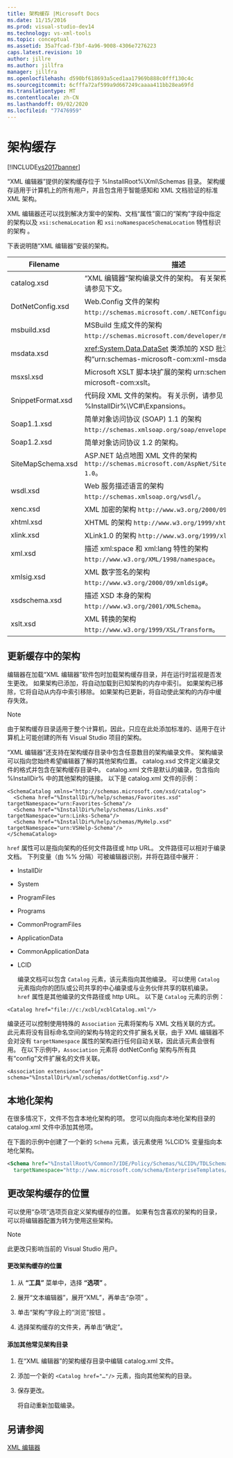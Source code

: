 ```yaml
---
title: 架构缓存 |Microsoft Docs
ms.date: 11/15/2016
ms.prod: visual-studio-dev14
ms.technology: vs-xml-tools
ms.topic: conceptual
ms.assetid: 35a7fcad-f3bf-4a96-9008-4306e7276223
caps.latest.revision: 10
author: jillre
ms.author: jillfra
manager: jillfra
ms.openlocfilehash: d590bf618693a5ced1aa17969b888c0fff130c4c
ms.sourcegitcommit: 6cfffa72af599a9d667249caaaa411bb28ea69fd
ms.translationtype: MT
ms.contentlocale: zh-CN
ms.lasthandoff: 09/02/2020
ms.locfileid: "77476959"
---
```

# <a name="schema-cache"></a>架构缓存
[!INCLUDE[vs2017banner](../includes/vs2017banner.md)]

“XML 编辑器”提供的架构缓存位于 %InstallRoot%\Xml\Schemas 目录。 架构缓存适用于计算机上的所有用户，并且包含用于智能感知和 XML 文档验证的标准 XML 架构。

 XML 编辑器还可以找到解决方案中的架构、文档“属性”窗口的“架构”字段中指定的架构以及 `xsi:schemaLocation` 和 `xsi:noNamespaceSchemaLocation` 特性标识的架构 。

 下表说明随“XML 编辑器”安装的架构。

|     Filename      |                                                      描述                                                      |
|-------------------|-----------------------------------------------------------------------------------------------------------------------|
|    catalog.xsd    |             “XML 编辑器”架构编录文件的架构。 有关架构编录的信息，请参见下文。             |
| DotNetConfig.xsd  |                 Web.Config 文件的架构 `http://schemas.microsoft.com/.NETConfiguration/v2.0`。                 |
|    msbuild.xsd    |              MSBuild 生成文件的架构 `http://schemas.microsoft.com/developer/msbuild/2003`。              |
|    msdata.xsd     | <xref:System.Data.DataSet> 类添加的 XSD 批注的架构“urn:schemas-microsoft-com:xml-msdata”。 |
|     msxsl.xsd     |                  Microsoft XSLT 脚本块扩展的架构 urn:schemas-microsoft-com:xslt。                   |
| SnippetFormat.xsd |                 代码段 XML 文件的架构。 有关示例，请参见 %InstallDir%\VC#\Expansions。                 |
|    Soap1.1.xsd    |            简单对象访问协议 (SOAP) 1.1 的架构 `http://schemas.xmlsoap.org/soap/envelope/`。            |
|    Soap1.2.xsd    |                                     简单对象访问协议 1.2 的架构。                                     |
| SiteMapSchema.xsd |            ASP.NET 站点地图 XML 文件的架构 `http://schemas.microsoft.com/AspNet/SiteMap-File-1.0`。             |
|     wsdl.xsd      |                    Web 服务描述语言的架构 `http://schemas.xmlsoap.org/wsdl/`。                     |
|     xenc.xsd      |                            XML 加密的架构 `http://www.w3.org/2000/09/xmldsig#`。                             |
|     xhtml.xsd     |                                    XHTML 的架构 `http://www.w3.org/1999/xhtml`。                                     |
|     xlink.xsd     |                                  XLink1.0 的架构 `http://www.w3.org/1999/xlink`。                                   |
|      xml.xsd      |              描述 xml:space 和 xml:lang 特性的架构 `http://www.w3.org/XML/1998/namespace`。               |
|    xmlsig.xsd     |                        XML 数字签名的架构 `http://www.w3.org/2000/09/xmldsig#`。                         |
|   xsdschema.xsd   |                            描述 XSD 本身的架构 `http://www.w3.org/2001/XMLSchema`。                            |
|     xslt.xsd      |                           XML 转换的架构 `http://www.w3.org/1999/XSL/Transform`。                            |

## <a name="updating-schemas-in-the-cache"></a>更新缓存中的架构
 编辑器在加载“XML 编辑器”软件包时加载架构缓存目录，并在运行时监视是否发生更改。 如果架构已添加，将自动加载到已知架构的内存中索引。 如果架构已移除，它将自动从内存中索引移除。 如果架构已更新，将自动使此架构的内存中缓存失效。

> [!NOTE]
> 由于架构缓存目录适用于整个计算机，因此，只应在此处添加标准的、适用于在计算机上可能创建的所有 Visual Studio 项目的架构。

 “XML 编辑器”还支持在架构缓存目录中包含任意数目的架构编录文件。 架构编录可以指向您始终希望编辑器了解的其他架构位置。 catalog.xsd 文件定义编录文件的格式并包含在架构缓存目录中。 catalog.xml 文件是默认的编录，包含指向 %InstallDir% 中的其他架构的链接。 以下是 catalog.xml 文件的示例：

```
<SchemaCatalog xmlns="http://schemas.microsoft.com/xsd/catalog">
  <Schema href="%InstallDir%/help/schemas/Favorites.xsd" targetNamespace="urn:Favorites-Schema"/>
  <Schema href="%InstallDir%/help/schemas/Links.xsd" targetNamespace="urn:Links-Schema"/>
  <Schema href="%InstallDir%/help/schemas/MyHelp.xsd" targetNamespace="urn:VSHelp-Schema"/>
</SchemaCatalog>
```

 `href` 属性可以是指向架构的任何文件路径或 http URL。 文件路径可以相对于编录文档。 下列变量（由 %% 分隔）可被编辑器识别，并将在路径中展开：

- InstallDir

- System

- ProgramFiles

- Programs

- CommonProgramFiles

- ApplicationData

- CommonApplicationData

- LCID

  编录文档可以包含 `Catalog` 元素，该元素指向其他编录。 可以使用 `Catalog` 元素指向你的团队或公司共享的中心编录或与业务伙伴共享的联机编录。 `href` 属性是其他编录的文件路径或 http URL。 以下是 `Catalog` 元素的示例：

```
<Catalog href="file://c:/xcbl/xcblCatalog.xml"/>
```

 编录还可以控制使用特殊的 `Association` 元素将架构与 XML 文档关联的方式。 此元素将没有目标命名空间的架构与特定的文件扩展名关联，由于 XML 编辑器不会对没有 `targetNamespace` 属性的架构进行任何自动关联，因此该元素会很有用。 在以下示例中，`Association` 元素将 dotNetConfig 架构与所有具有“config”文件扩展名的文件关联。

```
<Association extension="config" schema="%InstallDir%/xml/schemas/dotNetConfig.xsd"/>
```

## <a name="localized-schemas"></a>本地化架构
 在很多情况下，文件不包含本地化架构的项。 您可以向指向本地化架构目录的 catalog.xml 文件中添加其他项。

 在下面的示例中创建了一个新的 `Schema` 元素，该元素使用 %LCID% 变量指向本地化架构。

```xml
<Schema href="%InstallRoot%/Common7/IDE/Policy/Schemas/%LCID%/TDLSchema.xsd"
  targetNamespace="http://www.microsoft.com/schema/EnterpriseTemplates/TDLSchema"/>
```

## <a name="changing-the-location-of-the-schema-cache"></a>更改架构缓存的位置
 可以使用“杂项”选项页自定义架构缓存的位置。 如果有包含喜欢的架构的目录，可以将编辑器配置为转为使用这些架构。

> [!NOTE]
> 此更改只影响当前的 Visual Studio 用户。

#### <a name="to-change-the-schema-cache-location"></a>更改架构缓存的位置

1. 从 **“工具”** 菜单中，选择 **“选项”** 。

2. 展开“文本编辑器”，展开“XML”，再单击“杂项”  。

3. 单击“架构”字段上的“浏览”按钮 。

4. 选择架构缓存的文件夹，再单击“确定”。

#### <a name="to-add-another-directory-of-common-schemas"></a>添加其他常见架构目录

1. 在“XML 编辑器”的架构缓存目录中编辑 catalog.xml 文件。

2. 添加一个新的 `<Catalog href="…"/>` 元素，指向其他架构的目录。

3. 保存更改。

     将自动重新加载编录。

## <a name="see-also"></a>另请参阅
 [XML 编辑器](../xml-tools/xml-editor.md)
